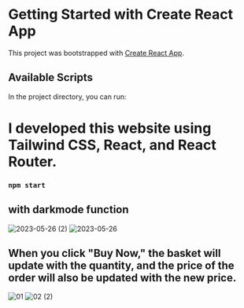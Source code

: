 # Getting Started with Create React App

This project was bootstrapped with [Create React App](https://github.com/facebook/create-react-app).

## Available Scripts

In the project directory, you can run:

# I developed this website using Tailwind CSS, React, and React Router.

### `npm start`
## with darkmode function
![2023-05-26 (2)](https://github.com/caiomelotec/bookstore-with-React-and-tailwind/assets/74388750/eeb5e120-2897-4668-8d2f-aee47b2713ea)
![2023-05-26](https://github.com/caiomelotec/bookstore-with-React-and-tailwind/assets/74388750/3e2f77bf-a534-408c-baee-43e1427aae6d)

## When you click "Buy Now," the basket will update with the quantity, and the price of the order will also be updated with the new price.

![01](https://github.com/caiomelotec/bookstore-with-React-and-tailwind/assets/74388750/14585c91-649a-4405-995b-4e19c70aefce)
![02 (2)](https://github.com/caiomelotec/bookstore-with-React-and-tailwind/assets/74388750/4705d593-6a02-493c-a4cb-254a4e47c2cf)

